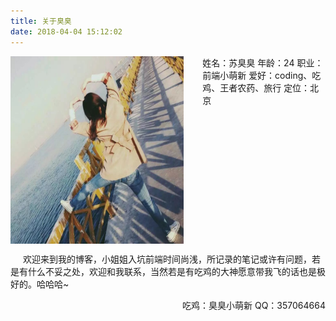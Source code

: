 ```yaml
---
title: 关于臭臭
date: 2018-04-04 15:12:02
---
```

<div style="width: 100%;
height: 300px;">
  <img src="./me.png" style="float: left;width: 55%;height: 100%;border: none;">
  <div style="float: left;width: 45%;height: 100%; box-sizing: border-box;padding-left: 30px;">
    <span>姓名：苏臭臭</span>
    <span>年龄：24</span>
    <span>职业：前端小萌新</span>
    <span>爱好：coding、吃鸡、王者农药、旅行</span>
    <span>定位：北京</span>
  </div>
</div>
<p style="text-indent: 20px;">欢迎来到我的博客，小姐姐入坑前端时间尚浅，所记录的笔记或许有问题，若是有什么不妥之处，欢迎和我联系，当然若是有吃鸡的大神愿意带我飞的话也是极好的。哈哈哈~</p>
<p style="text-align: right;">
  <span>吃鸡：臭臭小萌新</span>
  <span>QQ：357064664</span>
</p>

